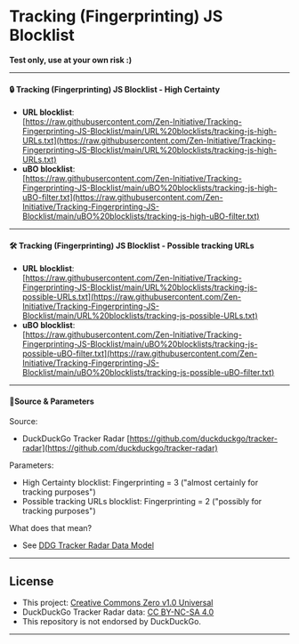 # Tracking (Fingerprinting) JS Blocklist 
**Test only, use at your own risk :)**    

---  
  
#### 🔒 Tracking (Fingerprinting) JS Blocklist - High Certainty
- **URL blocklist**:  
[https://raw.githubusercontent.com/Zen-Initiative/Tracking-Fingerprinting-JS-Blocklist/main/URL%20blocklists/tracking-js-high-URLs.txt](https://raw.githubusercontent.com/Zen-Initiative/Tracking-Fingerprinting-JS-Blocklist/main/URL%20blocklists/tracking-js-high-URLs.txt)  
- **uBO blocklist**:  
[https://raw.githubusercontent.com/Zen-Initiative/Tracking-Fingerprinting-JS-Blocklist/main/uBO%20blocklists/tracking-js-high-uBO-filter.txt](https://raw.githubusercontent.com/Zen-Initiative/Tracking-Fingerprinting-JS-Blocklist/main/uBO%20blocklists/tracking-js-high-uBO-filter.txt)

---
  
#### 🛠️ Tracking (Fingerprinting) JS Blocklist - Possible tracking URLs
- **URL blocklist**:  
[https://raw.githubusercontent.com/Zen-Initiative/Tracking-Fingerprinting-JS-Blocklist/main/URL%20blocklists/tracking-js-possible-URLs.txt](https://raw.githubusercontent.com/Zen-Initiative/Tracking-Fingerprinting-JS-Blocklist/main/URL%20blocklists/tracking-js-possible-URLs.txt)  
- **uBO blocklist**:  
[https://raw.githubusercontent.com/Zen-Initiative/Tracking-Fingerprinting-JS-Blocklist/main/uBO%20blocklists/tracking-js-possible-uBO-filter.txt](https://raw.githubusercontent.com/Zen-Initiative/Tracking-Fingerprinting-JS-Blocklist/main/uBO%20blocklists/tracking-js-possible-uBO-filter.txt)  

---
  
#### 🎯Source & Parameters 
Source:  
- DuckDuckGo Tracker Radar [https://github.com/duckduckgo/tracker-radar](https://github.com/duckduckgo/tracker-radar)  
  
Parameters: 
- High Certainty blocklist: Fingerprinting = 3 ("almost certainly for tracking purposes")
- Possible tracking URLs blocklist: Fingerprinting = 2 ("possibly for tracking purposes")  
  
What does that mean?
- See [DDG Tracker Radar Data Model](https://github.com/duckduckgo/tracker-radar/blob/main/docs/DATA_MODEL.md#fingerprinting-0-3)  

---
  
## License
- This project: [Creative Commons Zero v1.0 Universal](https://github.com/Zen-Initiative/Tracking-Fingerprinting-JS-Blocklist/blob/main/LICENSE)  
- DuckDuckGo Tracker Radar data: [CC BY-NC-SA 4.0](https://creativecommons.org/licenses/by-nc-sa/4.0/)  
- This repository is not endorsed by DuckDuckGo.

---
